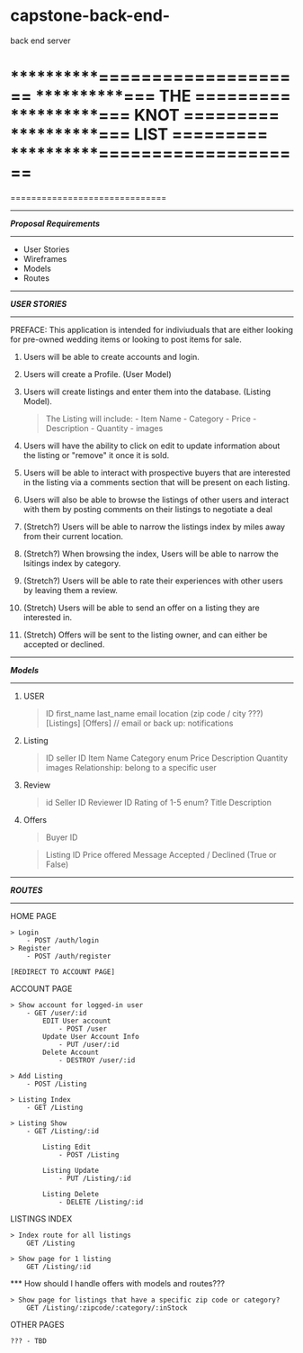 # capstone-back-end-
back end server 


**********====================
**********===  THE   =========
**********===  KNOT  =========
**********===  LIST  =========
**********====================
==============================
==============================



***************************
***Proposal Requirements***
***************************
- User Stories
- Wireframes
- Models
- Routes


******************
***USER STORIES***
******************


PREFACE: This application is intended for indiviuduals that are either looking for pre-owned wedding items or looking to post items for sale.


1. Users will be able to create accounts and login.


2. Users will create a Profile. (User Model)


3. Users will create listings and enter them into the database. (Listing Model).
	> The Listing will include:
		- Item Name
		- Category
		- Price
		- Description
		- Quantity
		- images

4. Users will have the ability to click on edit to update information about the listing or "remove" it once it is sold. 

5. Users will be able to interact with prospective buyers that are interested in the listing via a comments section that will be present on each listing. 

6. Users will also be able to browse the listings of other users and interact with them by posting comments on their listings to negotiate a deal

7. (Stretch?) Users will be able to narrow the listings index by miles away from their current location.

8. (Stretch?) When browsing the index, Users will be able to narrow the lsitings index by category.

9. (Stretch?) Users will be able to rate their experiences with other users by leaving them a review.

10. (Stretch) Users will be able to send an offer on a listing they are interested in. 

11. (Stretch) Offers will be sent to the listing owner, and can either be accepted or declined.


************
***Models***
************
1. USER
	> ID
	> first_name
	> last_name
	> email
	> location (zip code / city ???)
	> [Listings]
	> [Offers] // email or back up: notifications 

2. Listing
	> ID
	> seller ID
	> Item Name
	> Category
		enum
	> Price
	> Description
	> Quantity
	> images
	> Relationship: belong to a specific user 

3. Review
	> id
	> Seller ID 
	> Reviewer ID
	> Rating of 1-5 enum?
	> Title
	> Description

4. Offers
	> Buyer ID
	<!-- > Seller ID -->
	> Listing ID
	> Price offered
	> Message
	> Accepted / Declined (True or False)



************
***ROUTES***
************

HOME PAGE

	> Login 
		- POST /auth/login
	> Register
		- POST /auth/register

	[REDIRECT TO ACCOUNT PAGE]


ACCOUNT PAGE

	> Show account for logged-in user
		- GET /user/:id
			EDIT User account
				- POST /user
			Update User Account Info
				- PUT /user/:id
			Delete Account
				- DESTROY /user/:id

	> Add Listing
		- POST /Listing 

	> Listing Index
		- GET /Listing

	> Listing Show
		- GET /Listing/:id

			Listing Edit 
				- POST /Listing

			Listing Update
				- PUT /Listing/:id

			Listing Delete
				- DELETE /Listing/:id

LISTINGS INDEX
	
	> Index route for all listings
		GET /Listing

	> Show page for 1 listing
		GET /Listing/:id

*** How should I handle offers with models and routes???

	> Show page for listings that have a specific zip code or category?
		GET /Listing/:zipcode/:category/:inStock

OTHER PAGES
	
	??? - TBD









